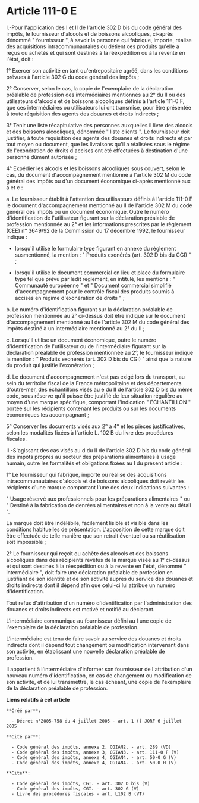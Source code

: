 # Article 111-0 E

I.-Pour l'application des I et II de l'article 302 D bis du code général des impôts, le fournisseur d'alcools et de boissons
alcooliques, ci-après dénommé " fournisseur ", à savoir la personne qui fabrique, importe, réalise des acquisitions
intracommunautaires ou détient ces produits qu'elle a reçus ou achetés et qui sont destinés à la réexpédition ou à la revente
en l'état, doit : 

1° Exercer son activité en tant qu'entrepositaire agréé, dans les conditions prévues à l'article 302 G du code général des
impôts ; 

2° Conserver, selon le cas, la copie de l'exemplaire de la déclaration préalable de profession des intermédiaires mentionnés
au 2° du II ou des utilisateurs d'alcools et de boissons alcooliques définis à l'article 111-0 F, que ces intermédiaires ou
utilisateurs lui ont transmise, pour être présentée à toute réquisition des agents des douanes et droits indirects ; 

3° Tenir une liste récapitulative des personnes auxquelles il livre des alcools et des boissons alcooliques, dénommée " liste
clients ". Le fournisseur doit justifier, à toute réquisition des agents des douanes et droits indirects et par tout moyen ou
document, que les livraisons qu'il a réalisées sous le régime de l'exonération de droits d'accises ont été effectuées à
destination d'une personne dûment autorisée ; 

4° Expédier les alcools et les boissons alcooliques sous couvert, selon le cas, du document d'accompagnement mentionné à
l'article 302 M du code général des impôts ou d'un document économique ci-après mentionné aux a et c : 

a. Le fournisseur établit à l'attention des utilisateurs définis à l'article 111-0 F le document d'accompagnement mentionné
au II de l'article 302 M du code général des impôts ou un document économique. Outre le numéro d'identification de
l'utilisateur figurant sur la déclaration préalable de profession mentionnée au 2° et les informations prescrites par le
règlement (CEE) n° 3649/92 de la Commission du 17 décembre 1992, le fournisseur indique :

- lorsqu'il utilise le formulaire type figurant en annexe du règlement susmentionné, la mention : " Produits exonérés (art.
302 D bis du CGI) " ;

- lorsqu'il utilise le document commercial en lieu et place du formulaire type tel que prévu par ledit règlement, en
intitulé, les mentions : " Communauté européenne " et " Document commercial simplifié d'accompagnement pour le contrôle
fiscal des produits soumis à accises en régime d'exonération de droits " ; 

b. Le numéro d'identification figurant sur la déclaration préalable de profession mentionnée au 2° ci-dessus doit être
indiqué sur le document d'accompagnement mentionné au I de l'article 302 M du code général des impôts destiné à un
intermédiaire mentionné au 2° du II ; 

c. Lorsqu'il utilise un document économique, outre le numéro d'identification de l'utilisateur ou de l'intermédiaire figurant
sur la déclaration préalable de profession mentionnée au 2°, le fournisseur indique la mention : " Produits exonérés (art.
302 D bis du CGI) " ainsi que la nature du produit qui justifie l'exonération ; 

d. Le document d'accompagnement n'est pas exigé lors du transport, au sein du territoire fiscal de la France métropolitaine
et des départements d'outre-mer, des échantillons visés au e du II de l'article 302 D bis du même code, sous réserve qu'il
puisse être justifié de leur situation régulière au moyen d'une marque spécifique, comportant l'indication " ECHANTILLON "
portée sur les récipients contenant les produits ou sur les documents économiques les accompagnant ; 

5° Conserver les documents visés aux 2° à 4° et les pièces justificatives, selon les modalités fixées à l'article L. 102 B du
livre des procédures fiscales. 

II.-S'agissant des cas visés au d du II de l'article 302 D bis du code général des impôts propres au secteur des préparations
alimentaires à usage humain, outre les formalités et obligations fixées au I du présent article : 

1° Le fournisseur qui fabrique, importe ou réalise des acquisitions intracommunautaires d'alcools et de boissons alcooliques
doit revêtir les récipients d'une marque comportant l'une des deux indications suivantes : 

" Usage réservé aux professionnels pour les préparations alimentaires " ou " Destiné à la fabrication de denrées alimentaires
et non à la vente au détail ". 

La marque doit être indélébile, facilement lisible et visible dans les conditions habituelles de présentation. L'apposition
de cette marque doit être effectuée de telle manière que son retrait éventuel ou sa réutilisation soit impossible ; 

2° Le fournisseur qui reçoit ou achète des alcools et des boissons alcooliques dans des récipients revêtus de la marque visée
au 1° ci-dessus et qui sont destinés à la réexpédition ou à la revente en l'état, dénommé " intermédiaire ", doit faire une
déclaration préalable de profession en justifiant de son identité et de son activité auprès du service des douanes et droits
indirects dont il dépend afin que celui-ci lui attribue un numéro d'identification. 

Tout refus d'attribution d'un numéro d'identification par l'administration des douanes et droits indirects est motivé et
notifié au déclarant. 

L'intermédiaire communique au fournisseur défini au I une copie de l'exemplaire de la déclaration préalable de profession. 

L'intermédiaire est tenu de faire savoir au service des douanes et droits indirects dont il dépend tout changement ou
modification intervenant dans son activité, en établissant une nouvelle déclaration préalable de profession. 

Il appartient à l'intermédiaire d'informer son fournisseur de l'attribution d'un nouveau numéro d'identification, en cas de
changement ou modification de son activité, et de lui transmettre, le cas échéant, une copie de l'exemplaire de la
déclaration préalable de profession.

**Liens relatifs à cet article**

	**Créé par**:

	  - Décret n°2005-758 du 4 juillet 2005 - art. 1 () JORF 6 juillet 2005

	**Cité par**:

	  - Code général des impôts, annexe 2, CGIAN2. - art. 289 (VD)
	  - Code général des impôts, annexe 3, CGIAN3. - art. 111-0 F (V)
	  - Code général des impôts, annexe 4, CGIAN4. - art. 50-0 G (V)
	  - Code général des impôts, annexe 4, CGIAN4. - art. 50-0 H (V)

	**Cite**:

	  - Code général des impôts, CGI. - art. 302 D bis (V)
	  - Code général des impôts, CGI. - art. 302 G (V)
	  - Livre des procédures fiscales - art. L102 B (VT)

